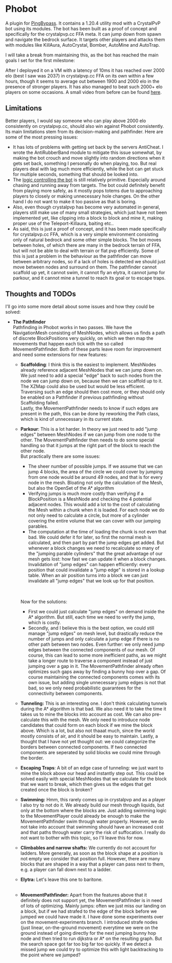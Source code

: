 # Phobot
A plugin for [PingBypass](https://github.com/3arthqu4ke/PingBypass).
It contains a 1.20.4 utility mod with a CrystalPvP bot using its modules.
The bot has been built as a proof of concept and specifically for the crystalpvp.cc FFA meta.
It can jump down from spawn and navigate the bedrock surface.
It targets other players and attacks them with modules like KillAura, AutoCrystal, Bomber, AutoMine and AutoTrap.

I will take a break from maintaining this, as the bot has reached the main goals I set for the first milestone:

After I deployed it on a VM with a latency of 10ms it has reached over 2000 elo
(best I saw was 2037) in crystalpvp.cc FFA on its own within a few hours,
though it seems to average out between 1900 and 2000 elo in the presence of stronger players.
It has also managed to beat such 2000+ elo players on some occasions.
A small video from before can be found [here](https://youtu.be/4Mcz-MGM_g8?feature=shared).

## Limitations
Better players, I would say someone who can play above 2000 elo consistently on crystalpvp.cc, should also
win against Phobot consistently. Its main limitations stem from its decision-making and pathfinder.
Here are some of the most pressing issues:
- It has lots of problems with getting set back by the servers AntiCheat.
  I wrote the AntiRubberBand module to mitigate this issue somewhat,
  by making the bot crouch and move slightly into random directions when it gets set back,
  something I personally do when playing, too.
  But real players deal with lag much more efficiently, while the bot can get stuck for multiple seconds,
  something that should be looked into.
- The [logic controlling the bot](src/main/java/me/earth/phobot/bot/behaviours) is still relatively primitive.
  Especially around chasing and running away from targets.
  The bot could definitely benefit from playing more safely, as it mostly pops totems due to approaching players to
  closely or making unnecessary hole changes.
  On the other hand I do not want to make it too passive as that is boring.
- Also, even though crystalpvp has become very automated in general, players still make use of many small strategies,
  which just have not been implemented yet, like clipping into a block to block and mine it,
  making proper use of the Teleport-Killaura, baiting etc..
- As said, this is just a proof of concept, and it has been made specifically for crystalpvp.cc FFA,
  which is a very simple environment consisting only of natural bedrock and some other simple blocks.
  The bot moves between holes, of which there are many in the bedrock terrain of FFA, but will not be able to
  deal with terrain or flat pvp efficiently.
  Some of this is just a problem in the behaviour as the pathfinder can move between arbitrary nodes,
  so if a lack of holes is detected we should just move between nodes and surround on them.
  The pathfinder cannot scaffold up yet, it cannot swim, it cannot fly an elytra,
  it cannot jump for parkour, and it cannot mine a tunnel to reach its goal or to escape traps.
## Thoughts and TODOs
I'll go into some more detail about some issues and how they could be solved:
- **The Pathfinder**  
  Pathfinding in Phobot works in two passes.
  We have the NavigationMesh consisting of MeshNodes,
  which allows us finds a path of discrete BlockPositions very quickly,
  on which we then map the movements that happen each tick with the so called MovementPathfinder.
  Both of these parts leave room for improvement and need some extensions for new features:
  - **Scaffolding**: I think this is the easiest to implement.
    MeshNodes already reference adjacent MeshNodes that we can jump down on.
    We just need to add a special "edge" back to such nodes from the node we can jump down on,
    because then we can scaffold up to it.
    The XZMap could also be used but would be less efficient.
    Traversing such an edge should then cost more,
    or they should only be enabled on a Pathfinder if previous pathfinding without Scaffolding failed.  
    Lastly, the MovementPathfinder needs to know if such edges are present in the path,
    this can be done by reworking the Path class, which is kind of unnecessary in its current state.
  - **Parkour**: This is a lot harder.
    In theory we just need to add "jump edges" between MeshNodes if we can jump from one node to the other.
    The MovementPathfinder then needs to do some special handling so that it jumps at the right part of the block to
    reach the other node.  
    But practically there are some issues:
    - The sheer number of possible jumps.
      If we assume that we can jump 4 blocks, the area of the circle we could cover by jumping from one node would
      be around 49 nodes, and that is for every node in the mesh. Bloating not only the calculation of the Mesh,
      but also the OpenSet of the A* algorithm
    - Verifying jumps is much more costly than verifying if a BlockPosition is a MeshNode
      and checking the 4 potential adjacent nodes.
      This would add a lot to the cost of calculating the Mesh within a chunk when it is loaded.
      For each node we do not only need to calculate a circle,
      but more of a cylinder covering the entire volume that we can cover with our jumping parables.
    - The computation at the time of loading the chunk is not even that bad.
      We could defer it for later, so first the normal mesh is calculated, and then part by part the jump edges get added.
      But whenever a block changes we need to recalculate so many of the "jumping parable cylinders" that the great
      advantage of our mesh gets lost: how fast we can update it when a block changes.  
      Invalidation of "jump edges" can happen efficiently: every position that could invalidate a "jump edge"
      is stored in a lookup table. When an air position turns into a block we can just invalidate all "jump edges"
      that we look up for that position.

    <br></br>
    Now for the solutions:
    - First we could just calculate "jump edges" on demand inside the A* algorithm.
      But still, each time we need to verify the jump, which is costly.
    - Secondly, and I believe this is the best option, we could still manage "jump edges" on mesh level, but
      drastically reduce the number of jumps and only calculate a jump edge if there is no other path
      between two nodes.
      Even further: we only need jump edges between the connected components of our mesh.
      Of course, this can lead to some more inefficient paths, as we might take a longer route to traverse
      a component instead of just jumping over a gap in it. The MovementPathfinder already often
      optimizes such gaps away by finding a bunny hop over a gap.
      Of course maintaining the connected components comes with its own issue,
      but adding single unnecessary jump edges is not that bad, so we only need probabilistic guarantees
      for the connectivity between components.
  - **Tunneling:** This is an interesting one.
    I don't think calculating tunnels during the A* algorithm is that bad.
    We also need it to take the time it takes us to mine the blocks into account as cost.
    We can also pre-calculate this with the mesh.
    We only need to introduce node candidates that could form on each block if we mine the block above.
    Which is a lot, but also not thaaat much, since the world mostly consists of air,
    and it should be easy to maintain.
    Lastly, a thought that I have not yet thought out:
    we could categorize the borders between connected components.
    If two connected components are seperated by solid blocks we could mine through the border.
  - **Escaping Traps**: A bit of an edge case of tunneling:
    we just want to mine the block above our head and instantly step out.
    This could be solved easily with special MeshNodes that we calculate for the block that we want to break,
    which then gives us the edges that get created once the block is broken?
  - **Swimming:** Hmm, this rarely comes up in crystalpvp and as a player I also try to not do it.
    We already build our mesh through liquids, but only at the bottom where the blocks are.
    Just adding swimming logic to the MovementPlayer could already be enough to make the
    MovementPathfinder swim through water properly.
    However, we do not take into account that swimming should have an increased cost
    and that paths through water carry the risk of suffocation.
    I really do not want to bother with this topic, so I'll leave this for now.
  - **Climbables and narrow shafts:** We currently do not account for ladders.
  More generally, as soon as the block shape at a position is not empty we consider that position full.
  However, there are many blocks that are shaped in a way that a player can pass next to them,
  e.g. a player can fall down next to a ladder.
  - **Elytra:** Let's leave this one to baritone.
    <br></br>
  - **MovementPathfinder:** Apart from the features above that it definitely does not support yet,
    the MovementPathfinder is in need of lots of optimizing.
    Mainly jumps: often we just miss our landing on a block, but if we had strafed to the edge of the block
    before we jumped we could have made it.
    I have done some experiments over on the movement-experiments branch.
    I introduced strafe nodes (just linear, on-the-ground movement)
    everytime we were on the ground instead of going directly for the next jumping
    bunny hop node and then tried to run dijkstra or A* on the resulting graph.
    But the search space got far too big far too quickly.
    If we detect a missed jump we could try to optimize this with light backtracking to the point where we jumped?
